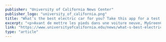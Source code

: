 ```yaml
---
publisher: "University of California News Center"
publisher_logo: "university_of_california.png"
title: "What’s the best electric car for you? Take this app for a test drive"
excerpt: "<p>Avant de mettre les pieds dans une voiture neuve, MyGreenCar vous permet de réaliser un essai de conduite virtuel. Vous avez le choix entre plusieurs milliers de véhicules, que vous pourrez trier en fonction de votre mode de vie, de vos goûts et des valeurs qui vous tiennent à cœur. Les modèles utilisés dans MyGreenCar, validés à la fois en laboratoire et sur la route, peuvent prédire l’économie de carburant concrète que réaliseraient les conducteurs dans une marge de 10 %. Il s’agit d’une option nettement supérieure aux estimations actuelles de l’Environmental Protection Agency, lesquels présentent très souvent un écart de 30 % ou plus par rapport à la réalité, selon monsieur Saxena.</p>"
link: "https://www.universityofcalifornia.edu/news/what-s-best-electric-car-you-take-app-test-drive"
type: "article"
---
```


